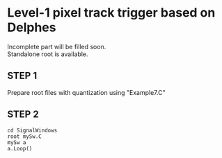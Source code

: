 Level-1 pixel track trigger based on Delphes
============================================

Incomplete part will be filled soon.  
Standalone root is available.  

## STEP 1
Prepare root files with quantization using "Example7.C"  

## STEP 2
```
cd SignalWindows   
root mySw.C   
mySw a   
a.Loop()   
```



